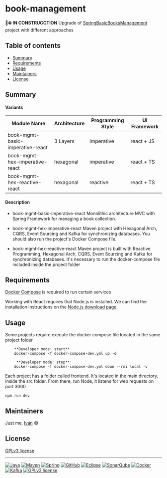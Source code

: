 
# book-management

 :rotating_light::no_entry: **IN CONSTRUCCTION**
Upgrade of [SpringBasicBooksManagement](https://github.com/Ivan-Montes/SpringBasicBooksManagement) project with different approaches

## Table of contents

- [Summary](#summary)
- [Requirements](#requirements)
- [Usage](#usage)
- [Maintainers](#maintainers)
- [License](#license)


## Summary

#### Variants

| Module Name | Architecture | Programming Style | UI Framework |
|-----|-----|-----|-----|
| book-mgmt-basic-imperative-react | 3 Layers | imperative | react  + JS |
| book-mgmt-hex-imperative-react | hexagonal | imperative | react + TS | 
| book-mgmt-hex-reactive-react | hexagonal | reactive | react + TS | 


#### Description

- book-mgmt-basic-imperative-react
Monolithic architecture MVC with Spring Framework for managing a book collection.

- book-mgmt-hex-imperative-react
Maven project with Hexagonal Arch, CQRS, Event Sourcing and Kafka for synchronizing databases. You should also run the project's Docker Compose file.

- book-mgmt-hex-reactive-react
Maven project is built with Reactive Programming, Hexagonal Arch, CQRS, Event Sourcing and Kafka for synchronizing databases. It's necessary to run the docker-compose file 
included inside the project folder
     

## Requirements

[Docker Compose](https://docs.docker.com/compose/install/) is required to run certain services

Working with React requires that Node.js is installed. We can find the installation instructions on the [Node.js download page](https://nodejs.org/en/download).

   
## Usage
  
Some projects require execute the docker compose file located in the same project folder

```    
    **Developer mode: start**  
    docker-compose -f docker-compose-dev.yml up -d
    
     **Developer mode: stop**
    docker-compose -f docker-compose-dev.yml down --rmi local -v

```

Each project has a folder called frontend. It's located in the main directory, inside the src folder. From there, run Node, it listens for web requests on port 3000

```
npm run dev
```
  
  
## Maintainers

Just me, [Iván](https://github.com/Ivan-Montes) :sweat_smile:


## License

[GPLv3 license](https://choosealicense.com/licenses/gpl-3.0/)


---


[![Java](https://badgen.net/static/JavaSE/21/orange)](https://www.java.com/es/)
[![Maven](https://badgen.net/badge/icon/maven?icon=maven&label&color=red)](https://https://maven.apache.org/)
[![Spring](https://img.shields.io/badge/spring-blue?logo=Spring&logoColor=white)](https://spring.io)
[![GitHub](https://badgen.net/badge/icon/github?icon=github&label)](https://github.com)
[![Eclipse](https://badgen.net/badge/icon/eclipse?icon=eclipse&label)](https://https://eclipse.org/)
[![SonarQube](https://badgen.net/badge/icon/sonarqube?icon=sonarqube&label&color=purple)](https://www.sonarsource.com/products/sonarqube/downloads/)
[![Docker](https://badgen.net/badge/icon/docker?icon=docker&label)](https://www.docker.com/)
[![Kafka](https://badgen.net/static/Apache/Kafka/cyan)](https://kafka.apache.org/)
[![GPLv3 license](https://badgen.net/static/License/GPLv3/blue)](https://choosealicense.com/licenses/gpl-3.0/)
